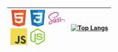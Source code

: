 <div align="center">

| <div align="left"><picture><img src="https://raw.githubusercontent.com/devicons/devicon/1119b9f84c0290e0f0b38982099a2bd027a48bf1/icons/html5/html5-original.svg" width="40" height="40"></picture> <picture><img src="https://raw.githubusercontent.com/devicons/devicon/1119b9f84c0290e0f0b38982099a2bd027a48bf1/icons/css3/css3-original.svg" width="40" height="40"></picture> <picture><img src="https://raw.githubusercontent.com/devicons/devicon/1119b9f84c0290e0f0b38982099a2bd027a48bf1/icons/sass/sass-original.svg" width="40" height="40"></picture></div>  <div align="left"><picture><img src="https://raw.githubusercontent.com/devicons/devicon/1119b9f84c0290e0f0b38982099a2bd027a48bf1/icons/javascript/javascript-original.svg" width="40" height="40"></picture> <picture><img src="https://raw.githubusercontent.com/devicons/devicon/1119b9f84c0290e0f0b38982099a2bd027a48bf1/icons/nodejs/nodejs-original.svg" width="40" height="40"> </picture> </div> | [![Top Langs](https://readme-stats-forked-v2.vercel.app/api/top-langs/?username=lcslago&layout=compact&theme=transparent&exclude_repo=readme-stats-forked,vim-config)](https://github.com/lcslago/readme-stats-forked) |
|---------------------------------------------------------------------------------------------------------------------------------------------------------------------------------------------------------------------------------------------------------------------------------------------------------------------------------------------------------------------------------------------------------------------------------------------------------------------------------------------------------------------------------------------------------------------------------------------------------------------------------------------------------------------------------------------------------------------------------------------------------------------------------------------------------------------------------------------------------------------------------------------------------------------------------------|----------------------------------------------------------------------------------------------------------------------------------------------------------------------------------------------------------------------|

</div>

<!--
**lcslago/lcslago** is a ✨ _special_ ✨ repository because its `README.md` (this file) appears on your GitHub profile.

Here are some ideas to get you started:

- 🔭 I’m currently working on ...
- 🌱 I’m currently learning ...
- 👯 I’m looking to collaborate on ...
- 🤔 I’m looking for help with ...
- 💬 Ask me about ...
- 📫 How to reach me: ...
- 😄 Pronouns: ...
- ⚡ Fun fact: ...
-->
